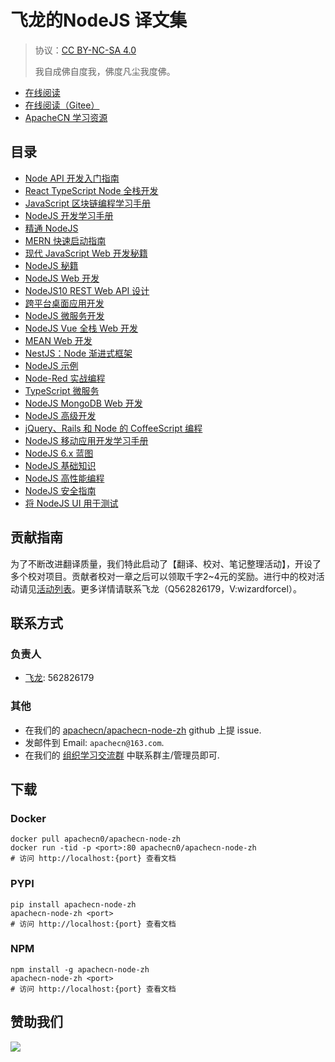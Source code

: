 # 飞龙的NodeJS 译文集

> 协议：[CC BY-NC-SA 4.0](http://creativecommons.org/licenses/by-nc-sa/4.0/)
> 
> 我自成佛自度我，佛度凡尘我度佛。

* [在线阅读](https://node.apachecn.org)
* [在线阅读（Gitee）](https://apachecn.gitee.io/doc-template/)
* [ApacheCN 学习资源](http://docs.apachecn.org/)

## 目录

+   [Node API 开发入门指南](docs/begin-api-dev-node/SUMMARY.md)
+   [React TypeScript Node 全栈开发](docs/full-stk-react-ts-node/SUMMARY.md)
+   [JavaScript 区块链编程学习手册](docs/learn-bc-prog-js/SUMMARY.md)
+   [NodeJS 开发学习手册](docs/learn-node-dev/SUMMARY.md)
+   [精通 NodeJS](docs/master-node/SUMMARY.md)
+   [MERN 快速启动指南 ](docs/mern-quick-start-guide/SUMMARY.md)
+   [现代 JavaScript Web 开发秘籍](docs/modern-js-web-dev-cb/SUMMARY.md)
+   [NodeJS 秘籍](docs/node-cb/SUMMARY.md)
+   [NodeJS Web 开发](docs/node-web-dev/SUMMARY.md)
+   [NodeJS10 REST Web API 设计](docs/rest-web-api-design-node10/SUMMARY.md)
+   [跨平台桌面应用开发](docs/cross-plat-desk-app-dev/SUMMARY.md)
+   [NodeJS 微服务开发](docs/dev-microsvc-node/SUMMARY.md)
+   [NodeJS Vue 全栈 Web 开发](docs/full-stk-web-dev-vue-node/SUMMARY.md)
+   [MEAN Web 开发](docs/mean-web-dev/SUMMARY.md)
+   [NestJS：Node 渐进式框架](docs/nest-prog-node-frame/SUMMARY.md)
+   [NodeJS 示例](docs/node-exam/SUMMARY.md)
+   [Node-Red 实战编程](docs/prac-node-red-prog/SUMMARY.md)
+   [TypeScript 微服务](docs/ts-microsvc/SUMMARY.md)
+   [NodeJS MongoDB Web 开发](docs/web-dev-mongo-node/SUMMARY.md)
+   [NodeJS 高级开发](docs/adv-node-dev/SUMMARY.md)
+   [jQuery、Rails 和 Node 的 CoffeeScript 编程](docs/cofs-prog-jq-rails-node/SUMMARY.md)
+   [NodeJS 移动应用开发学习手册](docs/learn-node-mobi-app-dev/SUMMARY.md)
+   [NodeJS 6.x 蓝图](docs/node-6x-blueprint/SUMMARY.md)
+   [NodeJS 基础知识](docs/node-essense/SUMMARY.md)
+   [NodeJS 高性能编程](docs/node-hiperf/SUMMARY.md)
+   [NodeJS 安全指南](docs/node-sec/SUMMARY.md)
+   [将 NodeJS UI 用于测试](docs/use-node-ui-test/SUMMARY.md)

## 贡献指南

为了不断改进翻译质量，我们特此启动了【翻译、校对、笔记整理活动】，开设了多个校对项目。贡献者校对一章之后可以领取千字2\~4元的奖励。进行中的校对活动请见[活动列表](https://home.apachecn.org/#/docs/activity/docs-activity)。更多详情请联系飞龙（Q562826179，V:wizardforcel）。

## 联系方式

### 负责人

* [飞龙](https://github.com/wizardforcel): 562826179

### 其他

*   在我们的 [apachecn/apachecn-node-zh](https://github.com/apachecn/apachecn-node-zh) github 上提 issue.
*   发邮件到 Email: `apachecn@163.com`.
*   在我们的 [组织学习交流群](http://www.apachecn.org/organization/348.html) 中联系群主/管理员即可.

## 下载

### Docker

```
docker pull apachecn0/apachecn-node-zh
docker run -tid -p <port>:80 apachecn0/apachecn-node-zh
# 访问 http://localhost:{port} 查看文档
```

### PYPI

```
pip install apachecn-node-zh
apachecn-node-zh <port>
# 访问 http://localhost:{port} 查看文档
```

### NPM

```
npm install -g apachecn-node-zh
apachecn-node-zh <port>
# 访问 http://localhost:{port} 查看文档
```

## 赞助我们

![](http://data.apachecn.org/img/about/donate.jpg)
